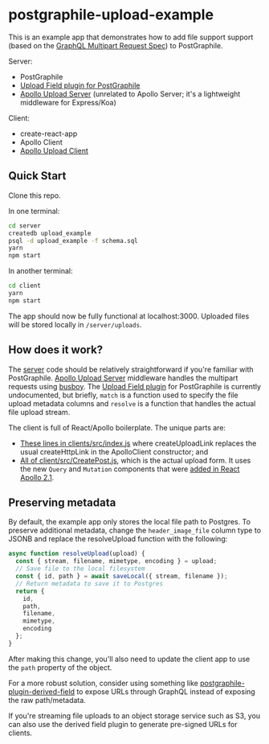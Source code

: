 # postgraphile-upload-example

This is an example app that demonstrates how to add file support support (based on the [GraphQL Multipart Request Spec](https://github.com/jaydenseric/graphql-multipart-request-spec)) to PostGraphile.

Server:
- PostGraphile
- [Upload Field plugin for PostGraphile](https://github.com/mattbretl/postgraphile-plugin-upload-field)
- [Apollo Upload Server](https://github.com/jaydenseric/apollo-upload-server) (unrelated to Apollo Server; it's a lightweight middleware for Express/Koa)

Client:
- create-react-app
- Apollo Client
- [Apollo Upload Client](https://github.com/jaydenseric/apollo-upload-client)

## Quick Start

Clone this repo.

In one terminal:

```bash
cd server
createdb upload_example
psql -d upload_example -f schema.sql
yarn
npm start
```

In another terminal:

```bash
cd client
yarn
npm start
```

The app should now be fully functional at localhost:3000. Uploaded files will be stored locally in `/server/uploads`.

## How does it work?

The [server](https://github.com/mattbretl/postgraphile-upload-example/blob/master/server/src/index.js) code should be relatively straightforward if you're familiar with PostGraphile. [Apollo Upload Server](https://github.com/jaydenseric/apollo-upload-server) middleware handles the multipart requests using [busboy](https://github.com/mscdex/busboy). The [Upload Field plugin](https://github.com/mattbretl/postgraphile-plugin-upload-field) for PostGraphile is currently undocumented, but briefly, `match` is a function used to specify the file upload metadata columns and `resolve` is a function that handles the actual file upload stream.

The client is full of React/Apollo boilerplate. The unique parts are:
- [These lines in clients/src/index.js](https://github.com/mattbretl/postgraphile-upload-example/blob/master/client/src/index.js#L26-28) where createUploadLink replaces the usual createHttpLink in the ApolloClient constructor; and
- [All of client/src/CreatePost.js](https://github.com/mattbretl/postgraphile-upload-example/blob/master/client/src/CreatePost.js), which is the actual upload form. It uses the new `Query` and `Mutation` components that were [added in React Apollo 2.1](https://dev-blog.apollodata.com/introducing-react-apollo-2-1-c837cc23d926).

## Preserving metadata

By default, the example app only stores the local file path to Postgres. To preserve additional metadata, change the `header_image_file` column type to JSONB and replace the resolveUpload function with the following:

```js
async function resolveUpload(upload) {
  const { stream, filename, mimetype, encoding } = upload;
  // Save file to the local filesystem
  const { id, path } = await saveLocal({ stream, filename });
  // Return metadata to save it to Postgres
  return {
    id,
    path,
    filename,
    mimetype,
    encoding
  };
}
```

After making this change, you'll also need to update the client app to use the `path` property of the object.

For a more robust solution, consider using something like [postgraphile-plugin-derived-field](https://github.com/mattbretl/postgraphile-plugin-derived-field) to expose URLs through GraphQL instead of exposing the raw path/metadata.

If you're streaming file uploads to an object storage service such as S3, you can also use the derived field plugin to generate pre-signed URLs for clients.